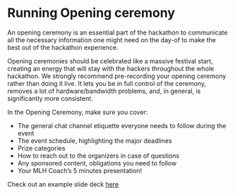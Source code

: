 # Running Opening ceremony

An opening ceremony is an essential part of the hackathon to communicate all the necessary information one might need on the day-of to make the best out of the hackathon experience.

Opening ceremonies should be celebrated like a massive festival start, creating an energy that will stay with the hackers throughout the whole hackathon. We strongly recommend pre-recording your opening ceremony rather than doing it live. It lets you be in full control of the ceremony, removes a lot of hardware/bandwidth problems, and, in general, is significantly more consistent.

In the Opening Ceremony, make sure you cover:

* The general chat channel etiquette everyone needs to follow during the event
* The event schedule, highlighting the major deadlines
* Prize categories
* How to reach out to the organizers in case of questions
* Any sponsored content, obligations you need to follow
* Your MLH Coach’s 5 minutes presentation!

Check out an example slide deck [here](https://hackp.ac/openingceremonyexample)
